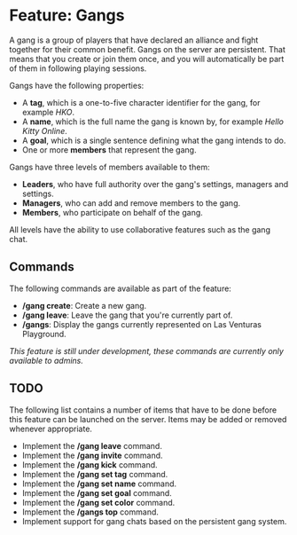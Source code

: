 # Feature: Gangs
A gang is a group of players that have declared an alliance and fight together for their common
benefit. Gangs on the server are persistent. That means that you create or join them once, and you
will automatically be part of them in following playing sessions.

Gangs have the following properties:
  - A **tag**, which is a one-to-five character identifier for the gang, for example _HKO_.
  - A **name**, which is the full name the gang is known by, for example _Hello Kitty Online_.
  - A **goal**, which is a single sentence defining what the gang intends to do.
  - One or more **members** that represent the gang.

Gangs have three levels of members available to them:
  - **Leaders**, who have full authority over the gang's settings, managers and settings.
  - **Managers**, who can add and remove members to the gang.
  - **Members**, who participate on behalf of the gang.

All levels have the ability to use collaborative features such as the gang chat.

## Commands
The following commands are available as part of the feature:

  - **/gang create**: Create a new gang.
  - **/gang leave**: Leave the gang that you're currently part of.
  - **/gangs**: Display the gangs currently represented on Las Venturas Playground.

_This feature is still under development, these commands are currently only available to admins._

## TODO
The following list contains a number of items that have to be done before this feature can be
launched on the server. Items may be added or removed whenever appropriate.

  - Implement the **/gang leave** command.
  - Implement the **/gang invite** command.
  - Implement the **/gang kick** command.
  - Implement the **/gang set tag** command.
  - Implement the **/gang set name** command.
  - Implement the **/gang set goal** command.
  - Implement the **/gang set color** command.
  - Implement the **/gangs top** command.
  - Implement support for gang chats based on the persistent gang system.
